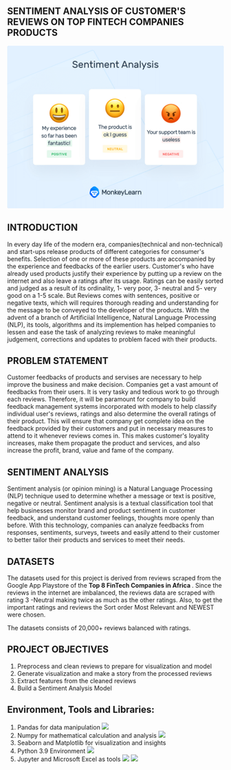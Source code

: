 ## SENTIMENT ANALYSIS OF CUSTOMER'S REVIEWS ON TOP FINTECH COMPANIES PRODUCTS 

![](sentiment.png)

## INTRODUCTION
<p>In every day life of the modern era, companies(technical and non-technical) and start-ups release products of different categories for consumer's benefits. Selection of one or more of these products are accompanied by the experience and feedbacks of the earlier users. Customer's who have already used products justify their experience by putting up a review on the internet and also leave a ratings after its usage. Ratings can be easily sorted and judged as a result of its ordinality, 1- very poor, 3- neutral and 5- very good on a 1-5 scale. But Reviews comes with sentences, positive or negative texts, which will requires thorough reading and understanding for the message to be conveyed to the developer of the products. 
With the advent of a branch of Artificiial Intelligence, Natural Language Processing (NLP), its tools, algorithms and its implemention has helped companies to lessen and ease the task of analyzing reviews to make meaningful judgement, corrections and updates to problem faced with their products.</p>

## PROBLEM STATEMENT
<p> Customer feedbacks of products and servises are necessary to help improve the business and make decision. Companies get a vast amount of feedbacks from their users. It is very tasky and tedious work to go through each reviews. Therefore, it will be paramount for company to build feedback management systems incorporated with models to help classify individual user's reviews, ratings and also determine the overall ratings of their product. This will ensure that company get complete idea on the feedback provided by their customers and put in necessary measures to attend to it whenever reviews comes in. This makes customer's loyality increases, make them propagate the product and services, and also increase the profit, brand, value and fame of the company.</p>

## SENTIMENT ANALYSIS
<p> Sentiment analysis (or opinion mining) is a Natural Language Processing (NLP) technique used to determine whether a message or text is positive, negative or neutral. Sentiment analysis is a textual classification tool that help businesses monitor brand and product sentiment in customer feedback, and understand customer feelings, thoughts more openly than before. With this technology, companies can analyze feedbacks from responses, sentiments, surveys, tweets and easily attend to their customer to better tailor their products and services to meet their needs. </p>

## DATASETS
<p> The datasets used for this project is derived from reviews scraped from the Google App Playstore of the <b> Top 8 FinTech Companies in Africa </b>.
Since the reviews in the internet are imbalanced, the reviews data are scraped with rating 3 -Neutral making twice as much as the other ratings. Also, to get the important ratings and reviews the Sort order Most Relevant and NEWEST were chosen. </p> 

<p> The datasets consists of 20,000+ reviews balanced with ratings. </p> 

## PROJECT OBJECTIVES
1. Preprocess and clean reviews to prepare for visualization and model
2. Generate visualization and make a story from the processed reviews
3. Extract features from the cleaned reviews
4. Build a Sentiment Analysis Model

## Environment, Tools and Libraries:
1.	Pandas for data manipulation <img src="https://img.shields.io/badge/pandas-%23150458.svg?style=for-the-badge&logo=pandas&logoColor=white">
2.	Numpy for mathematical calculation and analysis <img src="https://img.shields.io/badge/numpy-%23013243.svg?style=for-the-badge&logo=numpy&logoColor=white">
3.	Seaborn and Matplotlib for visualization and insights
4.	Python 3.9 Environment <img src="https://img.shields.io/badge/python-%2314354C.svg?style=for-the-badge&logo=python&logoColor=white">
5.	Jupyter and Microsoft Excel as tools <img src="https://img.shields.io/badge/Microsoft_Excel-217346?style=for-the-badge&logo=microsoft-excel&logoColor=white"> <img src="https://img.shields.io/badge/Jupyter-F37626.svg?&style=for-the-badge&logo=Jupyter&logoColor=white" >